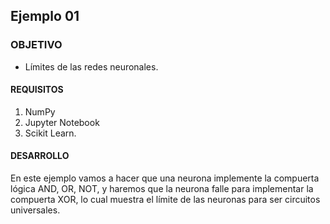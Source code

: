 ## Ejemplo 01

### OBJETIVO

- Límites de las redes neuronales.

#### REQUISITOS

1. NumPy
2. Jupyter Notebook
3. Scikit Learn.

#### DESARROLLO

En este ejemplo vamos a hacer que una neurona implemente la compuerta lógica AND, OR, NOT, y haremos que la neurona falle para implementar la compuerta XOR, lo cual muestra el límite de las neuronas para ser circuitos universales. 